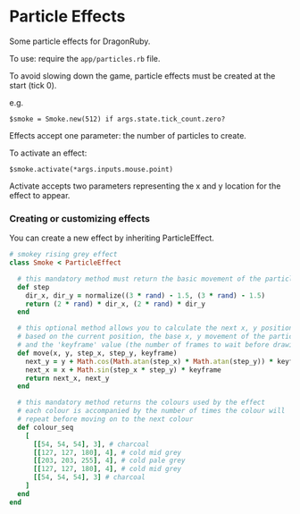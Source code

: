 # Particle Effects
Some particle effects for DragonRuby.

To use: require the `app/particles.rb` file.

To avoid slowing down the game, particle effects must be created at the start (tick 0).

e.g.

```$smoke = Smoke.new(512) if args.state.tick_count.zero?```

Effects accept one parameter: the number of particles to create.

To activate an effect:

```$smoke.activate(*args.inputs.mouse.point)```

Activate accepts two parameters representing the x and y location for the effect to appear.

### Creating or customizing effects

You can create a new effect by inheriting ParticleEffect.

```ruby
# smokey rising grey effect
class Smoke < ParticleEffect

  # this mandatory method must return the basic movement of the particle
  def step
    dir_x, dir_y = normalize((3 * rand) - 1.5, (3 * rand) - 1.5)
    return (2 * rand) * dir_x, (2 * rand) * dir_y
  end

  # this optional method allows you to calculate the next x, y position of the particle
  # based on the current position, the base x, y movement of the particle
  # and the 'keyframe' value (the number of frames to wait before drawing)
  def move(x, y, step_x, step_y, keyframe)
    next_y = y + Math.cos(Math.atan(step_x) * Math.atan(step_y)) * keyframe * 2
    next_x = x + Math.sin(step_x * step_y) * keyframe
    return next_x, next_y
  end

  # this mandatory method returns the colours used by the effect
  # each colour is accompanied by the number of times the colour will
  # repeat before moving on to the next colour
  def colour_seq
    [
      [[54, 54, 54], 3], # charcoal
      [[127, 127, 180], 4], # cold mid grey
      [[203, 203, 255], 4], # cold pale grey
      [[127, 127, 180], 4], # cold mid grey
      [[54, 54, 54], 3] # charcoal
    ]
  end
end
```
